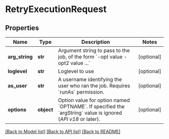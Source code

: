 # RetryExecutionRequest

## Properties
Name | Type | Description | Notes
------------ | ------------- | ------------- | -------------
**arg_string** | **str** | Argument string to pass to the job, of the form &#x60;-opt value -opt2 value ...&#x60; | [optional] 
**loglevel** | **str** | Loglevel to use | [optional] 
**as_user** | **str** | A username identifying the user who ran the job. Requires &#x60;runAs&#x60; permission. | [optional] 
**options** | **object** | Option value for option named &#x60;OPTNAME&#x60;. If specified the &#x60;argString&#x60; value is ignored (*API v18* or later). | [optional] 

[[Back to Model list]](../README.md#documentation-for-models) [[Back to API list]](../README.md#documentation-for-api-endpoints) [[Back to README]](../README.md)


